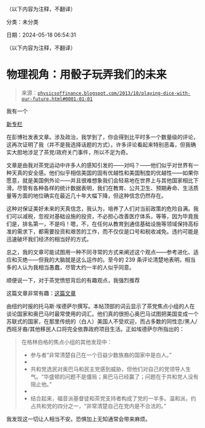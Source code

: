 （以下内容为注释，不翻译）

分类：未分类

日期：2024-05-18 06:54:31

（以下内容为注释，不翻译）

# 物理视角：用骰子玩弄我们的未来

> 来源：[`physicsoffinance.blogspot.com/2013/10/playing-dice-with-our-future.html#0001-01-01`](http://physicsoffinance.blogspot.com/2013/10/playing-dice-with-our-future.html#0001-01-01)

我有一个

[新专栏](http://www.bloomberg.com/news/2013-10-08/is-tea-party-driving-u-s-government-to-extinction-.html)

在彭博社发表文章。涉及政治，我学到了，你会得到比平时多一个数量级的评论，这再次证明了我（并不是我选择话题的方式）。许多评论看起来特别恶毒，但我确实大胆地涉足了茶党/政府关门事件，所以不足为奇。

文章是由我对茶党运动中许多人的感知引发的——对吗？——他们似乎对世界有一种天真的安全感。他们似乎相信美国的固有优越性和美国制度的优越性——如果你愿意，就是美国例外论——并且很难想象我们会轻易地在世界上与其他国家相比下滑。尽管有各种各样的统计数据表明，我们在教育、公共卫生、预期寿命、生活质量等方面的地位确实在最近几十年大幅下降，但这种信念仍然存在。

这种对保证美好未来的天真信念，我认为，培养了人们对当前政策的危险自满。我们可以减税，忽视对基础设施的投资，不必担心改善医疗体系，等等，因为毕竟我们是，排名第一，不是吗！嗯，不，在任何从教育到通信基础设施等领域保持高标准的需求下，都需要投资和艰苦的工作，而不仅仅是口号和税收减免。违约可能是迅速破坏我们经济的相当好的方式。

总之，我的文章可能试图用一种不同寻常的方式来阐述这个观点——参考进化、适应和灭绝——但我的大脑就是这么运作的。至今的 239 条评论清楚地表明，相当多的人认为我相当愚蠢，尽管大约一半的人似乎同意。

顺便说一下，对于茶党愤怒背后的有趣观点，我强烈推荐

这篇文章非常有趣：[这篇文章](http://opinionator.blogs.nytimes.com/2013/10/08/anger-can-be-power/)

由纽约时报的托马斯·埃德萨尔撰写。本帖顶部的词云显示了茶党焦点小组的人在谈论国家和奥巴马时最常使用的词汇。他们真的很担心奥巴马试图把美国变成一个苏联式的国家，在那里传统的（白人）美国人不受欢迎，而占多数的同性恋/黑人/西班牙裔/其他移民人口将完全依靠政府项目生活。正如埃德萨尔所指出的：

> 在格林伯格的焦点小组的其他发现中：
> 
> +   参与者“非常清楚自己在一个日益少数族裔的国家中是白人。”
> +   
> +   共和党选民对奥巴马和民主党感到威胁，但他们对自己的党领导人生气。“华盛顿的问题不是僵局；奥巴马已经赢了；问题在于共和党人没有阻止他。”
> +   
> +   结合起来，福音派基督徒和茶党支持者构成了党的一半多。温和派，约占共和党的四分之一，“非常清楚自己在党内是不合法的。”

我发现这一切让人相当不安。恐惧加上无知通常会带来麻烦。

